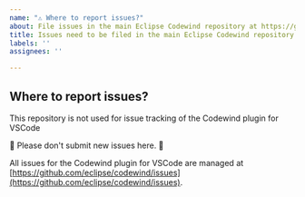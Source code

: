 ```yaml
---
name: "⚠️ Where to report issues?"
about: File issues in the main Eclipse Codewind repository at https://github.com/eclipse/codewind/issues
title: Issues need to be filed in the main Eclipse Codewind repository
labels: ''
assignees: ''

---
```


## Where to report issues?

This repository is not used for issue tracking of the Codewind plugin for VSCode

🚨 Please don't submit new issues here. 🚨

All issues for the Codewind plugin for VSCode are managed at [https://github.com/eclipse/codewind/issues](https://github.com/eclipse/codewind/issues).
